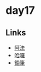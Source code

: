 # day17

## Links

- [阿法](https://rabbittee.github.io/JavaScript30/day17/alpha/dist/)
- [哈囉](https://rabbittee.github.io/JavaScript30/day17/kirby/)
- [鉛筆](https://rabbittee.github.io/JavaScript30/day17/pencil/)
